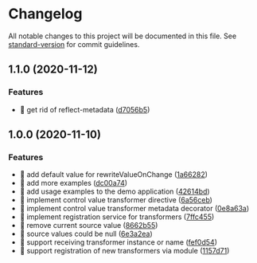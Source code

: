 # Changelog

All notable changes to this project will be documented in this file. See [standard-version](https://github.com/conventional-changelog/standard-version) for commit guidelines.

## 1.1.0 (2020-11-12)


### Features

* 🎸 get rid of reflect-metadata ([d7056b5](https://github.com/ngze/control-value-transformer/commit/d7056b5e837bb4a392e32dcd0a07527cc13c1304))

## 1.0.0 (2020-11-10)


### Features

* 🎸 add default value for rewriteValueOnChange ([1a66282](https://github.com/ngze/control-value-transformer/commit/1a66282eb646f4103ce1635506fe38e821a5d40e))
* 🎸 add more examples ([dc00a74](https://github.com/ngze/control-value-transformer/commit/dc00a74b9e0bdf378cf6ed6e9d7140ebeba8cf3f))
* 🎸 add usage examples to the demo application ([42614bd](https://github.com/ngze/control-value-transformer/commit/42614bd60d5711fb895fab2806483edc467b900f))
* 🎸 implement control value transformer directive ([6a56ceb](https://github.com/ngze/control-value-transformer/commit/6a56ceb64cde98bf1b02f28ca417e47f1ecba099))
* 🎸 implement control value transformer metadata decorator ([0e8a63a](https://github.com/ngze/control-value-transformer/commit/0e8a63aa5793374d727cb3c7c8454f8b11e374b7))
* 🎸 implement registration service for transformers ([7ffc455](https://github.com/ngze/control-value-transformer/commit/7ffc4555a3954c2b2435359be1a38e489d84c0e5))
* 🎸 remove current source value ([8662b55](https://github.com/ngze/control-value-transformer/commit/8662b552a452d9be8d422e4de7f37cc6d9547804))
* 🎸 source values could be null ([6e3a2ea](https://github.com/ngze/control-value-transformer/commit/6e3a2ea9f0a3300c75903880246088748a15b0a0))
* 🎸 support receiving transformer instance or name ([fef0d54](https://github.com/ngze/control-value-transformer/commit/fef0d54b69ca3791eac648adbb31092a9136b6f4))
* 🎸 support registration of new transformers via module ([1157d71](https://github.com/ngze/control-value-transformer/commit/1157d71e0d58a5baef2cc8ecb76dcd7ef318c34c))
